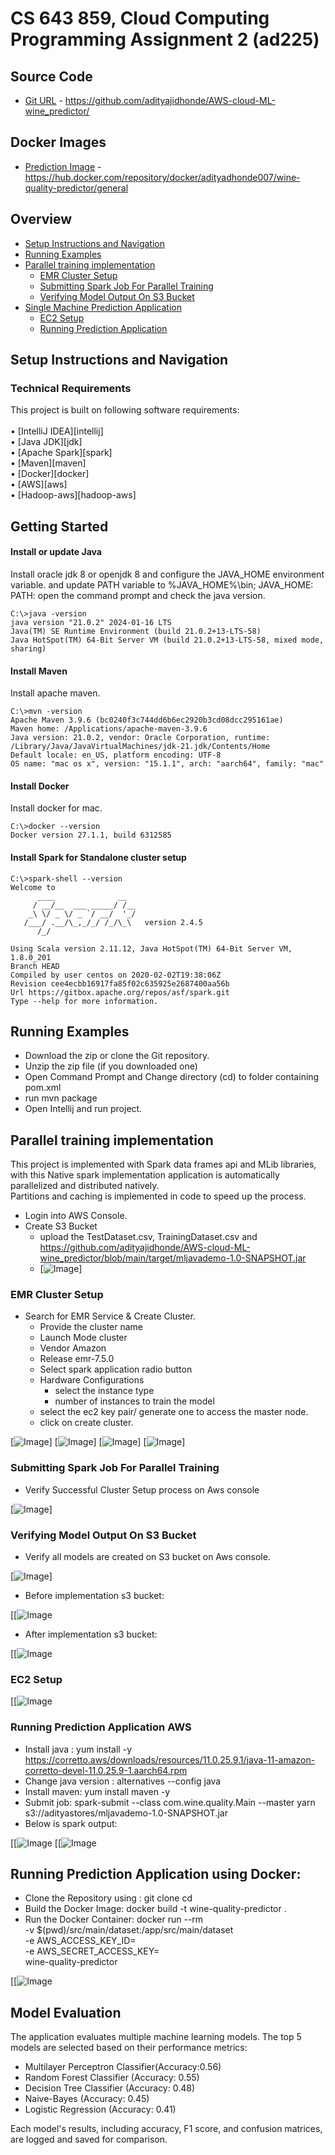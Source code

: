 # CS 643 859, Cloud Computing Programming Assignment 2 (ad225)

## Source Code

* [Git URL](https://github.com/adityajidhonde/AWS-cloud-ML-wine_predictor/tree/main) - https://github.com/adityajidhonde/AWS-cloud-ML-wine_predictor/

## Docker Images

* [Prediction Image](https://hub.docker.com/repository/docker/adityadhonde007/wine-quality-predictor/general) - https://hub.docker.com/repository/docker/adityadhonde007/wine-quality-predictor/general

## Overview
* [Setup Instructions and Navigation](#setup-instructions-and-navigation)
* [Running Examples](#running-examples)
* [Parallel training implementation](#parallel-training-implementation)
  - [EMR Cluster Setup](#emr-cluster-setup)
  - [Submitting Spark Job For Parallel Training](#submitting-spark-job-for-parallel-training)
  - [Verifying Model Output On S3 Bucket](#submitting-spark-job-for-parallel-training)
* [Single Machine Prediction Application](#single-machine-prediction-application)
  - [EC2 Setup](#ec2-setup)
  - [Running Prediction Application](#running-prediction-application)

## Setup Instructions and Navigation

### Technical Requirements

This project is built on following software requirements: <br/> <br/>
  •	[IntelliJ IDEA][intellij] <br/>
  •	[Java JDK][jdk]<br/>
  •	[Apache Spark][spark]<br/>
  •	[Maven][maven]<br/>
  •	[Docker][docker]<br/>
  •	[AWS][aws]<br/>
  •	[Hadoop-aws][hadoop-aws]<br/>

## Getting Started

#### Install or update Java #### 
Install oracle jdk 8 or openjdk 8 and configure the JAVA_HOME environment variable. and update PATH variable to %JAVA_HOME%\bin;
JAVA_HOME: 
PATH:
open the command prompt and check the java version.
```
C:\>java -version
java version "21.0.2" 2024-01-16 LTS
Java(TM) SE Runtime Environment (build 21.0.2+13-LTS-58)
Java HotSpot(TM) 64-Bit Server VM (build 21.0.2+13-LTS-58, mixed mode, sharing) 
  ```
#### Install Maven #### 
Install apache maven.
```
C:\>mvn -version
Apache Maven 3.9.6 (bc0240f3c744dd6b6ec2920b3cd08dcc295161ae)
Maven home: /Applications/apache-maven-3.9.6
Java version: 21.0.2, vendor: Oracle Corporation, runtime: /Library/Java/JavaVirtualMachines/jdk-21.jdk/Contents/Home
Default locale: en_US, platform encoding: UTF-8
OS name: "mac os x", version: "15.1.1", arch: "aarch64", family: "mac"
```

#### Install Docker #### 
Install docker for mac.

```
C:\>docker --version
Docker version 27.1.1, build 6312585
```

#### Install Spark for Standalone cluster setup #### 

```
C:\>spark-shell --version
Welcome to
      ____              __
     / __/__  ___ _____/ /__
    _\ \/ _ \/ _ `/ __/  '_/
   /___/ .__/\_,_/_/ /_/\_\   version 2.4.5
      /_/

Using Scala version 2.11.12, Java HotSpot(TM) 64-Bit Server VM, 1.8.0_201
Branch HEAD
Compiled by user centos on 2020-02-02T19:38:06Z
Revision cee4ecbb16917fa85f02c635925e2687400aa56b
Url https://gitbox.apache.org/repos/asf/spark.git
Type --help for more information.
```
  
## Running Examples

- Download the zip or clone the Git repository.
- Unzip the zip file (if you downloaded one)
- Open Command Prompt and Change directory (cd) to folder containing pom.xml
- run mvn package
- Open Intellij and run project.

## Parallel training implementation
This project is implemented with Spark data frames api and MLib libraries, with this Native spark implementation application is automatically parallelized and distributed natively.
<br />
Partitions and caching is implemented in code to speed up the process.

- Login into AWS Console.
- Create S3 Bucket
   - upload the TestDataset.csv, TrainingDataset.csv and https://github.com/adityajidhonde/AWS-cloud-ML-wine_predictor/blob/main/target/mljavademo-1.0-SNAPSHOT.jar
   - [![Image](https://github.com/adityajidhonde/AWS-cloud-ML-wine_predictor/blob/main/s3bucket.png)]
   
### EMR Cluster Setup
- Search for EMR Service & Create Cluster.
   - Provide the cluster name
   - Launch Mode cluster
   - Vendor Amazon
   - Release emr-7.5.0
   - Select spark application radio button
   - Hardware Configurations 
     - select the instance type
     - number of instances to train the model
   - select the ec2 key pair/ generate one to access the master node.
   - click on create cluster.

[![Image](https://github.com/adityajidhonde/AWS-cloud-ML-wine_predictor/blob/main/ssh-login.png)]
[![Image](https://github.com/adityajidhonde/AWS-cloud-ML-wine_predictor/blob/main/emr-start.png)]
[![Image](https://github.com/adityajidhonde/AWS-cloud-ML-wine_predictor/blob/main/emr-hardware.png)]
[![Image](https://github.com/adityajidhonde/AWS-cloud-ML-wine_predictor/blob/main/emr-success.png)]


### Submitting Spark Job For Parallel Training
- Verify Successful Cluster Setup process on Aws console

[![Image](https://github.com/adityajidhonde/AWS-cloud-ML-wine_predictor/blob/main/output.png)]

### Verifying Model Output On S3 Bucket
- Verify all models are created on S3 bucket on Aws console.

[![Image](https://github.com/adityajidhonde/AWS-cloud-ML-wine_predictor/blob/main/output.png)]

- Before implementation s3 bucket:

[[![Image](https://github.com/adityajidhonde/AWS-cloud-ML-wine_predictor/blob/main/s3-input.png)

- After implementation s3 bucket:

[[![Image](https://github.com/adityajidhonde/AWS-cloud-ML-wine_predictor/blob/main/s3-output.png)


### EC2 Setup
  [[![Image](https://github.com/adityajidhonde/AWS-cloud-ML-wine_predictor/blob/main/ec2-instance.png)

### Running Prediction Application AWS
   - Install java : yum install -y https://corretto.aws/downloads/resources/11.0.25.9.1/java-11-amazon-corretto-devel-11.0.25.9-1.aarch64.rpm
   - Change java version : alternatives --config java
   - Install maven: yum install maven -y
   - Submit job: spark-submit --class com.wine.quality.Main --master yarn s3://adityastores/mljavademo-1.0-SNAPSHOT.jar
   - Below is spark output:
     
[[![Image](https://github.com/adityajidhonde/AWS-cloud-ML-wine_predictor/blob/main/spark-history.png)
[[![Image](https://github.com/adityajidhonde/AWS-cloud-ML-wine_predictor/blob/main/sprak-jobs.png)
 
## Running Prediction Application using Docker:
  - Clone the Repository using : git clone <repository-url>
cd <repository-directory>
  -  Build the Docker Image: docker build -t wine-quality-predictor .
  -  Run the Docker Container: docker run --rm \
    -v $(pwd)/src/main/dataset:/app/src/main/dataset \
    -e AWS_ACCESS_KEY_ID=<your-aws-access-key> \
    -e AWS_SECRET_ACCESS_KEY=<your-aws-secret-key> \
    wine-quality-predictor

[[![Image](https://github.com/adityajidhonde/AWS-cloud-ML-wine_predictor/blob/main/docker.png)


## Model Evaluation
The application evaluates multiple machine learning models. The top 5 models are selected based on their performance metrics:

- Multilayer Perceptron Classifier(Accuracy:0.56)
- Random Forest Classifier (Accuracy: 0.55)
- Decision Tree Classifier (Accuracy: 0.48)
- Naive-Bayes (Accuracy: 0.45)
- Logistic Regression (Accuracy: 0.41)

Each model's results, including accuracy, F1 score, and confusion matrices, are logged and saved for comparison.


